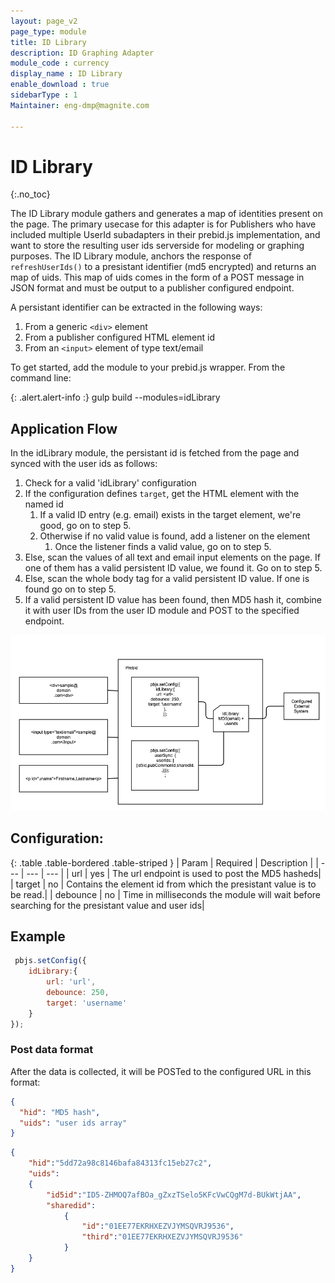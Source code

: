 ```yaml
---
layout: page_v2
page_type: module
title: ID Library
description: ID Graphing Adapter
module_code : currency
display_name : ID Library
enable_download : true
sidebarType : 1
Maintainer: eng-dmp@magnite.com

---
```



# ID Library
{:.no_toc}

The ID Library module gathers and generates a map of identities present on the page.  The primary usecase for this adapter is for Publishers who have included multiple UserId subadapters in their prebid.js implementation, and want to store the resulting user ids serverside for modeling or graphing purposes.  The ID Library module, anchors the response of `refreshUserIds()` to a presistant identifier (md5 encrypted) and returns an map of uids.  This map of uids comes in the form of a POST message in JSON format and must be output to a publisher configured endpoint. 

A persistant identifier can be extracted in the following ways:

1. From a generic `<div>` element
2. From a publisher configured HTML element id
3. From an `<input>` element of type text/email

To get started, add the module to your prebid.js wrapper. From the command line:

{: .alert.alert-info :}
gulp build --modules=idLibrary


## Application Flow

In the idLibrary module, the persistant id is fetched from the page and synced with the user ids as follows:

1. Check for a valid 'idLibrary' configuration
1. If the configuration defines `target`, get the HTML element with the named id
   1. If a valid ID entry (e.g. email) exists in the target element, we're good, go on to step 5.
   1. Otherwise if no valid value is found, add a listener on the element
       1. Once the listener finds a valid value, go on to step 5.
1. Else, scan the values of all text and email input elements on the page. If one of them has a valid persistent ID value, we found it. Go on to step 5.
1. Else, scan the whole body tag for a valid persistent ID value. If one is found go on to step 5.
1. If a valid persistent ID value has been found, then MD5 hash it, combine it with user IDs from the user ID module and POST to the specified endpoint.
  
![Image of IDLibrary](/assets/images/dev-docs/IDlib.png)

## Configuration:

{: .table .table-bordered .table-striped }
| Param  | Required | Description |
| --- | --- | --- |
| url | yes | The url endpoint is used to post the MD5 hasheds|
| target | no | Contains the element id from which the presistant value is to be read.|
| debounce | no | Time in milliseconds the module will wait before searching for the presistant value and user ids|

## Example

```javascript
 pbjs.setConfig({
    idLibrary:{
        url: 'url',
        debounce: 250,
        target: 'username'
    }
});
```

### Post data format

After the data is collected, it will be POSTed to the configured URL in this format:

```json
{
  "hid": "MD5 hash",
  "uids": "user ids array"
}
```

```json
{
	"hid":"5dd72a98c8146bafa84313fc15eb27c2",
	"uids":
	{
		"id5id":"ID5-ZHMOQ7afBOa_gZxzTSelo5KFcVwCQgM7d-BUkWtjAA",
		"sharedid":
			{
				"id":"01EE77EKRHXEZVJYMSQVRJ9536",
				"third":"01EE77EKRHXEZVJYMSQVRJ9536"
			}
	}
}
```
